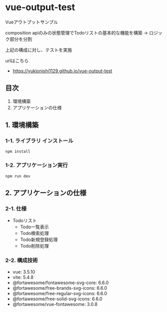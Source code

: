 # vue-output-test

Vueアウトプットサンプル

composition apiのみの状態管理でTodoリストの基本的な機能を構築
→ ロジック部分を分割

上記の構成に対し、テストを実施

urlはこちら

- https://yukionishi1129.github.io/vue-output-test

## 目次

1. 環境構築
2. アプリケーションの仕様

## 1. 環境構築

### 1-1. ライブラリ インストール

```
npm install
```

### 1-2. アプリケーション実行

```
npm run dev
```

## 2. アプリケーションの仕様

### 2-1. 仕様

- Todoリスト
  - Todo一覧表示
  - Todo検索処理
  - Todo新規登録処理
  - Todo削除処理

### 2-2. 構成技術

- vue: 3.5.10
- vite: 5.4.8
- @fortawesome/fontawesome-svg-core: 6.6.0
- @fortawesome/free-brands-svg-icons: 6.6.0
- @fortawesome/free-regular-svg-icons: 6.6.0
- @fortawesome/free-solid-svg-icons: 6.6.0
- @fortawesome/vue-fontawesome: 3.0.8
